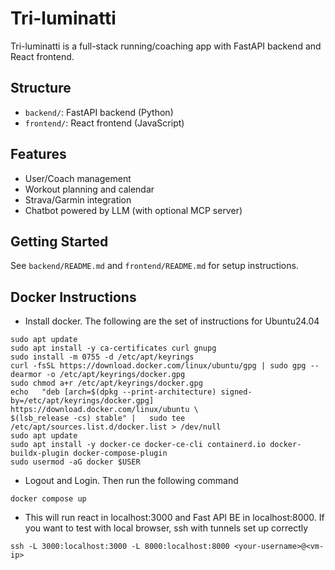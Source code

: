 # Tri-luminatti

Tri-luminatti is a full-stack running/coaching app with FastAPI backend and React frontend.

## Structure
- `backend/`: FastAPI backend (Python)
- `frontend/`: React frontend (JavaScript)

## Features
- User/Coach management
- Workout planning and calendar
- Strava/Garmin integration
- Chatbot powered by LLM (with optional MCP server)

## Getting Started
See `backend/README.md` and `frontend/README.md` for setup instructions.

## Docker Instructions

- Install docker. The following are the set of instructions for Ubuntu24.04
 ```
sudo apt update
sudo apt install -y ca-certificates curl gnupg
sudo install -m 0755 -d /etc/apt/keyrings
curl -fsSL https://download.docker.com/linux/ubuntu/gpg | sudo gpg --dearmor -o /etc/apt/keyrings/docker.gpg
sudo chmod a+r /etc/apt/keyrings/docker.gpg
echo   "deb [arch=$(dpkg --print-architecture) signed-by=/etc/apt/keyrings/docker.gpg] https://download.docker.com/linux/ubuntu \
$(lsb_release -cs) stable" |   sudo tee /etc/apt/sources.list.d/docker.list > /dev/null
sudo apt update
sudo apt install -y docker-ce docker-ce-cli containerd.io docker-buildx-plugin docker-compose-plugin
sudo usermod -aG docker $USER
```
- Logout and Login. Then run the following command
```
docker compose up
```
- This will run react in localhost:3000 and Fast API BE in localhost:8000. If you want to test with local browser, ssh with tunnels set up correctly
```
ssh -L 3000:localhost:3000 -L 8000:localhost:8000 <your-username>@<vm-ip>
```

